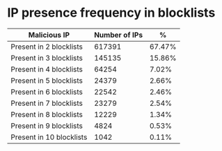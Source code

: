 # IP presence frequency in blocklists
| Malicious IP | Number of IPs | % |
|----|----|----|
| Present in 2 blocklists | 617391 | 67.47% |
| Present in 3 blocklists | 145135 | 15.86% |
| Present in 4 blocklists | 64254 | 7.02% |
| Present in 5 blocklists | 24379 | 2.66% |
| Present in 6 blocklists | 22542 | 2.46% |
| Present in 7 blocklists | 23279 | 2.54% |
| Present in 8 blocklists | 12229 | 1.34% |
| Present in 9 blocklists | 4824 | 0.53% |
| Present in 10 blocklists | 1042 | 0.11% |
